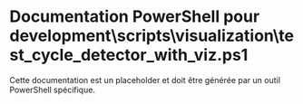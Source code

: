 # Documentation PowerShell pour development\scripts\visualization\test_cycle_detector_with_viz.ps1

Cette documentation est un placeholder et doit être générée par un outil PowerShell spécifique.
